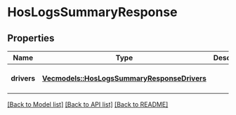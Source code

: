 # HosLogsSummaryResponse

## Properties
Name | Type | Description | Notes
------------ | ------------- | ------------- | -------------
**drivers** | [**Vec<models::HosLogsSummaryResponseDrivers>**](HosLogsSummaryResponse_drivers.md) |  | [optional] [default to None]

[[Back to Model list]](../README.md#documentation-for-models) [[Back to API list]](../README.md#documentation-for-api-endpoints) [[Back to README]](../README.md)


